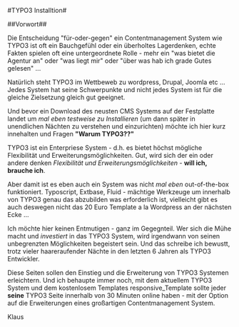 #TYPO3 Installtion#

##Vorwort##

Die Entscheidung "für-oder-gegen" ein Contentmanagement System wie TYPO3 ist oft ein Bauchgefühl oder ein
überholtes Lagerdenken, echte Fakten spielen oft eine untergeordnete Rolle - mehr ein "was bietet die Agentur an" oder "was liegt mir" oder "über was hab ich grade Gutes gelesen" ...


Natürlich steht TYPO3 im Wettbeweb zu wordpress, Drupal, Joomla etc ... Jedes System hat seine Schwerpunkte und nicht jedes System ist für die gleiche Zielsetzung gleich gut geeignet.

Und bevor ein Download des neusten CMS Systems auf der Festplatte landet um *mal eben testweise zu Installieren* (um dann später in unendlichen Nächten zu verstehen und einzurichten) möchte ich hier kurz innehalten und Fragen **"Warum TYPO3??"**

TYPO3 ist ein Enterpriese System - d.h. es bietet höchst mögliche Flexibilität und Erweiterungsmöglichkeiten. Gut, wird sich der ein oder andere denken *Flexibilität und Erweiterungsmöglichkeiten* - **will ich, brauche ich**.

Aber damit ist es eben auch ein System was nicht *mal eben* out-of-the-box funktioniert. Typoscript, Extbase, Fluid - mächtige Werkzeuge um innerhalb von TYPO3 genau das abzubilden was erforderlich ist, vielleicht gibt es auch deswegen nicht das 20 Euro Template a la Wordpress an der nächsten Ecke ...


Ich möchte hier keinen Entmutigen - ganz im Gegegnteil. Wer sich die Mühe macht und *investiert* in das TYPO3 System, wird irgendwann von seinen unbegrenzten Möglichkeiten begeistert sein. Und das schreibe ich bewustt, trotz vieler haareraufender Nächte in den letzten 6 Jahren als TYPO3 Entwickler.

Diese Seiten sollen den Einstieg und die Erweiterung von TYPO3 Systemen erleichtern. Und ich behaupte immer noch, mit dem aktuellem TYPO3 System und dem kostenlosem Templates responsive_Template sollte jeder **seine** TYPO3 Seite innerhalb von 30 Minuten online haben -  mit der Option auf die Erweiterungen eines großartigen Contentmanagement System.

Klaus
